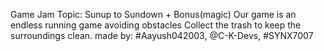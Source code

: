 Game Jam
Topic: Sunup to Sundown + Bonus(magic)
Our game is an endless running game avoiding obstacles
Collect the trash to keep the surroundings clean.
made by: #Aayush042003, @C-K-Devs, #SYNX7007 